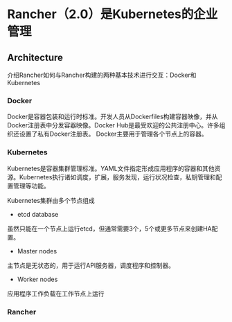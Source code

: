 # Rancher（2.0）是Kubernetes的企业管理

## Architecture

介绍Rancher如何与Rancher构建的两种基本技术进行交互：Docker和Kubernetes

### Docker

Docker是容器包装和运行时标准。开发人员从Dockerfiles构建容器映像，并从Docker注册表中分发容器映像。Docker Hub是最受欢迎的公共注册中心。许多组织还设置了私有Docker注册表。 Docker主要用于管理各个节点上的容器。

### Kubernetes

Kubernetes是容器集群管理标准。YAML文件指定形成应用程序的容器和其他资源。Kubernetes执行诸如调度，扩展，服务发现，运行状况检查，私钥管理和配置管理等功能。

Kubernetes集群由多个节点组成

- etcd database

虽然只能在一个节点上运行etcd，但通常需要3个，5个或更多节点来创建HA配置。

- Master nodes

主节点是无状态的，用于运行API服务器，调度程序和控制器。

- Worker nodes

应用程序工作负载在工作节点上运行

### Rancher